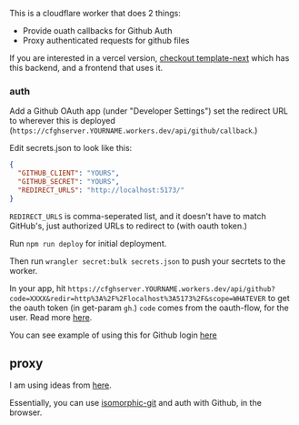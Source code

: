 This is a cloudflare worker that does 2 things:

- Provide ouath callbacks for Github Auth
- Proxy authenticated requests for github files

If you are interested in a vercel version, [checkout template-next](https://github.com/slimplate/template-next) which has this backend, and a frontend that uses it.

### auth

Add a Github OAuth app (under "Developer Settings") set the redirect URL to wherever this is deployed (`https://cfghserver.YOURNAME.workers.dev/api/github/callback`.)

Edit secrets.json to look like this:

```json
{
  "GITHUB_CLIENT": "YOURS",
  "GITHUB_SECRET": "YOURS",
  "REDIRECT_URLS": "http://localhost:5173/"
}
```

`REDIRECT_URLS` is comma-seperated list, and it doesn't have to match GitHub's, just authorized URLs to redirect to (with oauth token.)

Run `npm run deploy` for initial deployment.

Then run `wrangler secret:bulk secrets.json` to push your secrtets to the worker.

In your app, hit `https://cfghserver.YOURNAME.workers.dev/api/github?code=XXXX&redir=http%3A%2F%2Flocalhost%3A5173%2F&scope=WHATEVER` to get the oauth token (in get-param `gh`.) `code` comes from the oauth-flow, for the user. Read more [here](https://docs.github.com/en/developers/apps/building-oauth-apps/authorizing-oauth-apps).

You can see example of using this for Github login [here](https://github.com/slimplate/template-vite)


## proxy

I am using ideas from [here](https://www.npmjs.com/package/@isomorphic-git/cors-proxy).

Essentially, you can use [isomorphic-git](https://github.com/isomorphic-git/isomorphic-git) and auth with Github, in the browser.